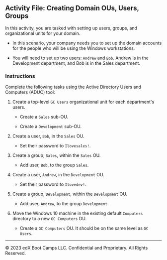 ## Activity File: Creating Domain OUs, Users, Groups

In this activity, you are tasked with setting up users, groups, and organizational units for your domain.

- In this scenario, your company needs you to set up the domain accounts for the people who will be using the Windows workstations. 

- You will need to set up two users: `Andrew` and `Bob`. Andrew is in the Development department, and Bob is in the Sales department.

### Instructions

Complete the following tasks using the Active Directory Users and Computers (ADUC) tool:

1. Create a top-level `GC Users` organizational unit for each department's users.

    - Create a `Sales` sub-OU.

    - Create a `Development` sub-OU.

2. Create a user, `Bob`, in the `Sales` OU. 

    - Set their password to `Ilovesales!`.

3. Create a group, `Sales`, within the `Sales` OU.

    - Add user, `Bob`, to the group `Sales`.

4. Create a user, `Andrew`, in the `Development` OU.

    - Set their password to `Ilovedev!`.

5. Create a group, `Development`, within the `Development` OU. 

    - Add user, `Andrew`, to the group `Development`. 

6. Move the Windows 10 machine in the existing default `Computers` directory to a new `GC Computers` OU.

    - Create a `GC Computers` OU. It should be on the same level as `GC Users`.

--- 

© 2023 edX Boot Camps LLC. Confidential and Proprietary. All Rights Reserved.